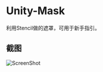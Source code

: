 # Unity-Mask
利用Stencil做的遮罩，可用于新手指引。


## 截图
![ScreenShot](https://github.com/hoooooo/nguiScrollView/blob/main/Assets/screencast.gif)
